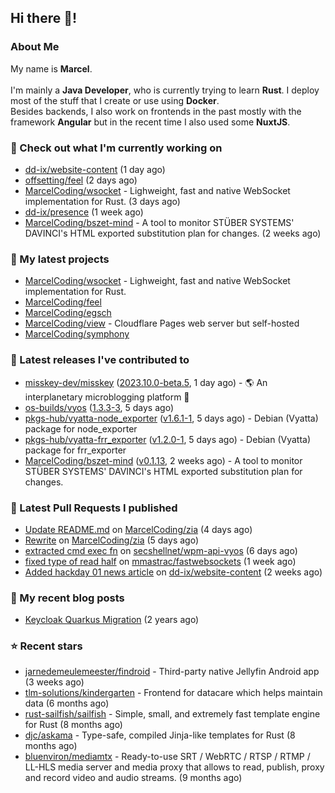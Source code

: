 ## Hi there 👋!




### About Me

My name is **Marcel**.
<br><br>
I'm mainly a **Java Developer**, who is currently trying to learn **Rust**. I deploy most of the stuff that I create or use using **Docker**.
<br>
Besides backends, I also work on frontends in the past mostly with the framework **Angular** but in the recent time I also used some **NuxtJS**. 



### 👷 Check out what I'm currently working on

- [dd-ix/website-content](https://github.com/dd-ix/website-content) (1 day ago)
- [offsetting/feel](https://github.com/offsetting/feel) (2 days ago)
- [MarcelCoding/wsocket](https://github.com/MarcelCoding/wsocket) - Lighweight, fast and native WebSocket implementation for Rust. (3 days ago)
- [dd-ix/presence](https://github.com/dd-ix/presence) (1 week ago)
- [MarcelCoding/bszet-mind](https://github.com/MarcelCoding/bszet-mind) - A tool to monitor STÜBER SYSTEMS&#39; DAVINCI&#39;s HTML exported substitution plan for changes. (2 weeks ago)

### 🌱 My latest projects

- [MarcelCoding/wsocket](https://github.com/MarcelCoding/wsocket) - Lighweight, fast and native WebSocket implementation for Rust.
- [MarcelCoding/feel](https://github.com/MarcelCoding/feel)
- [MarcelCoding/egsch](https://github.com/MarcelCoding/egsch)
- [MarcelCoding/view](https://github.com/MarcelCoding/view) - Cloudflare Pages web server but self-hosted
- [MarcelCoding/symphony](https://github.com/MarcelCoding/symphony)

### 🔭 Latest releases I've contributed to

- [misskey-dev/misskey](https://github.com/misskey-dev/misskey) ([2023.10.0-beta.5](https://github.com/misskey-dev/misskey/releases/tag/2023.10.0-beta.5), 1 day ago) - 🌎 An interplanetary microblogging platform 🚀
- [os-builds/vyos](https://github.com/os-builds/vyos) ([1.3.3-3](https://github.com/os-builds/vyos/releases/tag/1.3.3-3), 5 days ago)
- [pkgs-hub/vyatta-node_exporter](https://github.com/pkgs-hub/vyatta-node_exporter) ([v1.6.1-1](https://github.com/pkgs-hub/vyatta-node_exporter/releases/tag/v1.6.1-1), 5 days ago) - Debian (Vyatta) package for node_exporter
- [pkgs-hub/vyatta-frr_exporter](https://github.com/pkgs-hub/vyatta-frr_exporter) ([v1.2.0-1](https://github.com/pkgs-hub/vyatta-frr_exporter/releases/tag/v1.2.0-1), 5 days ago) - Debian (Vyatta) package for frr_exporter
- [MarcelCoding/bszet-mind](https://github.com/MarcelCoding/bszet-mind) ([v0.1.13](https://github.com/MarcelCoding/bszet-mind/releases/tag/v0.1.13), 2 weeks ago) - A tool to monitor STÜBER SYSTEMS&#39; DAVINCI&#39;s HTML exported substitution plan for changes.

### 🔨 Latest Pull Requests I published

- [Update README.md](https://github.com/MarcelCoding/zia/pull/106) on [MarcelCoding/zia](https://github.com/MarcelCoding/zia) (4 days ago)
- [Rewrite](https://github.com/MarcelCoding/zia/pull/105) on [MarcelCoding/zia](https://github.com/MarcelCoding/zia) (5 days ago)
- [extracted cmd exec fn](https://github.com/secshellnet/wpm-api-vyos/pull/1) on [secshellnet/wpm-api-vyos](https://github.com/secshellnet/wpm-api-vyos) (6 days ago)
- [fixed type of read half](https://github.com/mmastrac/fastwebsockets/pull/1) on [mmastrac/fastwebsockets](https://github.com/mmastrac/fastwebsockets) (1 week ago)
- [Added hackday 01 news article](https://github.com/dd-ix/website-content/pull/5) on [dd-ix/website-content](https://github.com/dd-ix/website-content) (2 weeks ago)

### 📜 My recent blog posts

- [Keycloak Quarkus Migration](https://m4rc3l.de/blog/keycloak-quarkus-migration) (2 years ago)

### ⭐ Recent stars

- [jarnedemeulemeester/findroid](https://github.com/jarnedemeulemeester/findroid) - Third-party native Jellyfin Android app (3 weeks ago)
- [tlm-solutions/kindergarten](https://github.com/tlm-solutions/kindergarten) - Frontend for datacare which helps maintain data  (6 months ago)
- [rust-sailfish/sailfish](https://github.com/rust-sailfish/sailfish) - Simple, small, and extremely fast template engine for Rust (8 months ago)
- [djc/askama](https://github.com/djc/askama) - Type-safe, compiled Jinja-like templates for Rust (8 months ago)
- [bluenviron/mediamtx](https://github.com/bluenviron/mediamtx) - Ready-to-use SRT / WebRTC / RTSP / RTMP / LL-HLS media server and media proxy that allows to read, publish, proxy and record video and audio streams. (9 months ago)
